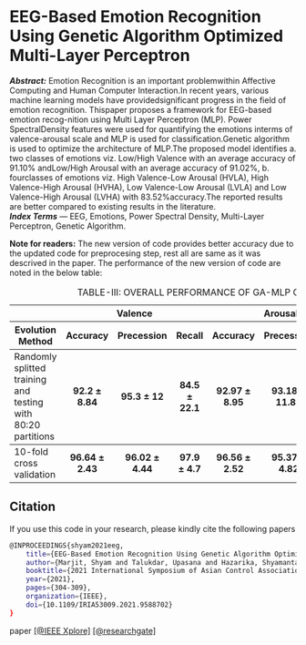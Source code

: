 # EEG-Based Emotion Recognition Using Genetic Algorithm Optimized Multi-Layer Perceptron
***Abstract:*** Emotion Recognition is an important problemwithin Affective Computing and Human Computer Interaction.In recent years, various machine learning models have providedsignificant progress in the field of emotion recognition. Thispaper proposes a framework for EEG-based emotion recog-nition using Multi Layer Perceptron (MLP). Power SpectralDensity features were used for quantifying the emotions interms of valence-arousal scale and MLP is used for classification.Genetic algorithm is used to optimize the architecture of MLP.The proposed model identifies a. two classes of emotions viz. Low/High Valence with an average accuracy of 91.10% andLow/High Arousal with an average accuracy of 91.02%, b. fourclasses of emotions viz. High Valence-Low Arousal (HVLA), High Valence-High Arousal (HVHA), Low Valence-Low Arousal (LVLA) and Low Valence-High Arousal (LVHA) with 83.52%accuracy.The reported results are better compared to existing results in the literature.<br/>
***Index Terms*** — EEG, Emotions, Power Spectral Density, Multi-Layer Perceptron, Genetic Algorithm.

**Note for readers:**
The new version of code provides better accuracy due to the updated code for preprocesing step, rest all are same as it was descrived in the paper. The performance of the new version of code are noted in the below table:<br/>
<div class="block-language-tx"><table>
<caption id="prototypetable">TABLE-III: OVERALL PERFORMANCE OF GA-MLP CLASSIFIER (please refer paper)</caption>
<thead>
<tr>
<th></th>
<th style="text-align:center" colspan="3">Valence</th>
<th style="text-align:center" colspan="3">Arousal</th>
<th style="text-align:center" colspan="3">4-Types of emotions</th>
</tr>
<tr>
<th>Evolution Method</th>
<th style="text-align:center">Accuracy</th>
<th style="text-align:right">Precession</th>
<th style="text-align:right">Recall</th>
<th style="text-align:center">Accuracy</th>
<th style="text-align:right">Precession</th>
<th style="text-align:right">Recall</th>
<th style="text-align:center">Accuracy</th>
<th style="text-align:right">Precession</th>
<th style="text-align:right">Recall</th>
    </tr>
    </thead>
    <tbody>
    <tr>
    <td>Randomly splitted training and <br/> testing with 80:20 partitions</td>
    <td style="text-align:center"><b>92.2 &plusmn 8.84<b>	
    <td style="text-align:center"><b>95.3 &plusmn 12<b>
    <td style="text-align:center"><b>84.5 &plusmn 22.1<b>
    <td style="text-align:center"><b> 92.97 &plusmn 8.95<b>
    <td style="text-align:center"><b> 93.18 &plusmn 11.82<b>
    <td style="text-align:center"><b> 91.4 &plusmn 17.1<b>
    <td style="text-align:center"><b> 85.94 &plusmn 13.75<b>
    <td style="text-align:center"><b> 88.58 &plusmn 12.43 <b>
    <td style="text-align:center"><b> 85.94 &plusmn 13.75 <b>
</tr>
    </tbody>
    <tbody>
    <tr>
<td>10-fold cross validation</td>
    <td style="text-align:center"><b> 96.64 &plusmn 2.43<b>	
    <td style="text-align:center"><b> 96.02 &plusmn 4.44<b>
    <td style="text-align:center"><b> 97.9 &plusmn 4.7<b>
    <td style="text-align:center"><b> 96.56 &plusmn 2.52<b>
    <td style="text-align:center"><b> 95.37 &plusmn 4.82<b>
    <td style="text-align:center"><b> 97.2 &plusmn 5.5<b>
    <td style="text-align:center"><b> 93.28 &plusmn 2.87<b>
    <td style="text-align:center"><b> 90.76 &plusmn 4.43<b>
    <td style="text-align:center"><b> 93.28 &plusmn 2.87<b>
</tr>
</tbody>
</table>
</div>

## Citation
If you use this code in your research, please kindly cite the following papers

```bash
@INPROCEEDINGS{shyam2021eeg,
    title={EEG-Based Emotion Recognition Using Genetic Algorithm Optimized Multi-Layer Perceptron},
    author={Marjit, Shyam and Talukdar, Upasana and Hazarika, Shyamanta M},
    booktitle={2021 International Symposium of Asian Control Association on Intelligent Robotics and Industrial Automation (IRIA)},
    year={2021},
    pages={304-309},
    organization={IEEE},
    doi={10.1109/IRIA53009.2021.9588702}
}
```
paper [\[@IEEE Xplore\]](https://ieeexplore.ieee.org/abstract/document/9588702) [\[@researchgate\]](https://www.researchgate.net/profile/Shyam-Marjit-2/publication/355919224_EEG-Based_Emotion_Recognition_Using_Genetic_Algorithm_Optimized_Multi-Layer_Perceptron/links/61c1e26dabfb4634cb3361c9/EEG-Based-Emotion-Recognition-Using-Genetic-Algorithm-Optimized-Multi-Layer-Perceptron.pdf)<br/>
